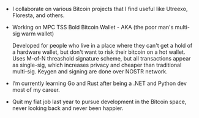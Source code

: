 
- I collaborate on various Bitcoin projects that I find useful like Utreexo, Floresta, and others.
- Working on MPC TSS Bold Bitcoin Wallet - AKA (the poor man's multi-sig warm wallet)
  
  Developed for people who live in a place where they can't get a hold of a hardware wallet, but don't want to risk their bitcoin on a hot wallet.
  Uses M-of-N threashold signature scheme, but all transactions appear as single-sig, which increases privacy and cheaper than traditional multi-sig.
  Keygen and signing are done over NOSTR network.

- I’m currently learning Go and Rust after being a .NET and Python dev most of my career.
- Quit my fiat job last year to pursue development in the Bitcoin space, never looking back and never been happier.
